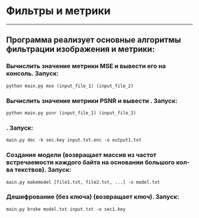 # Фильтры и метрики
___
## Программа реализует основные алгоритмы фильтрации изображения и метрики:
### Вычислить значение метрики MSE и вывести его на консоль. Запуск:
    python main.py mse (input_file_1) (input_file_2)
### Вычислить значение метрики PSNR и вывести . Запуск:
    python main.py psnr (input_file_1) (input_file_2)
### . Запуск:
    main.py dec -k sec.key input.txt.enc -o output1.txt
### Создание модели (возвращает массив из частот встречаемости каждого байта на основании большого кол-ва текствов). Запуск:
    main.py makemodel [file1.txt, file2.txt, ...] -o model.txt
### Дешифрование (без ключа) (возвращает ключ). Запуск:
    main.py broke model.txt input.txt -o sec1.key
